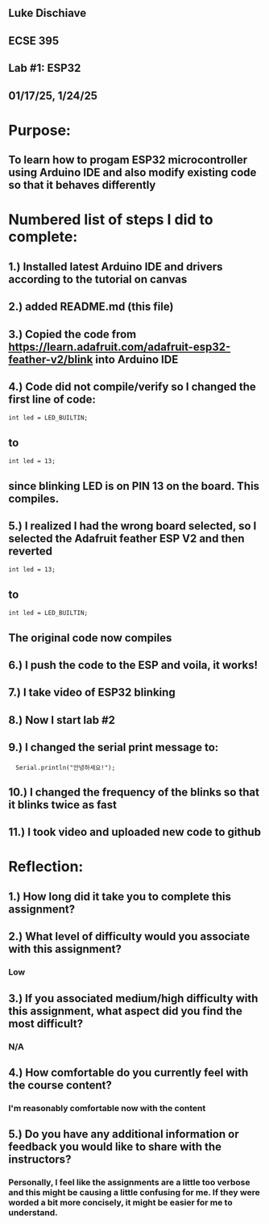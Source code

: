 ## Luke Dischiave
## ECSE 395 
## Lab #1: ESP32
## 01/17/25, 1/24/25

# Purpose: 
## To learn how to progam ESP32 microcontroller using Arduino IDE and also modify existing code so that it behaves differently

# Numbered list of steps I did to complete:
## 1.) Installed latest Arduino IDE and drivers according to the tutorial on canvas
## 2.) added README.md (this file)
## 3.) Copied the code from https://learn.adafruit.com/adafruit-esp32-feather-v2/blink into Arduino IDE
## 4.) Code did not compile/verify so I changed the first line of code: 
	int led = LED_BUILTIN;
## to 
	int led = 13;
## since blinking LED is on PIN 13 on the board. This compiles.
## 5.) I realized I had the wrong board selected, so I selected the Adafruit feather ESP V2 and then reverted 
	int led = 13;
## to
	int led = LED_BUILTIN;
## The original code now compiles
## 6.) I push the code to the ESP and voila, it works!
## 7.) I take video of ESP32 blinking

## 8.) Now I start lab #2
## 9.) I changed the serial print message to: 
	  Serial.println("안녕하세요!");
## 10.) I changed the frequency of the blinks so that it blinks twice as fast
## 11.) I took video and uploaded new code to github

# Reflection:
## 1.) How long did it take you to complete this assignment?
## 2.) What level of difficulty would you associate with this assignment?
### Low
## 3.) If you associated medium/high difficulty with this assignment, what aspect did you find the most difficult?
### N/A

## 4.) How comfortable do you currently feel with the course content?
### I'm reasonably comfortable now with the content

## 5.) Do you have any additional information or feedback you would like to share with the instructors?
### Personally, I feel like the assignments are a little too verbose and this might be causing a little confusing for me. If they were worded a bit more concisely, it might be easier for me to understand.